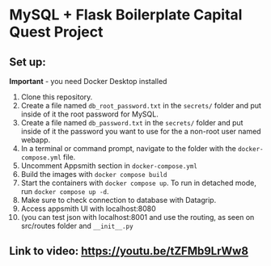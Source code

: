 # MySQL + Flask Boilerplate Capital Quest Project
## Set up:
**Important** - you need Docker Desktop installed

1. Clone this repository.  
1. Create a file named `db_root_password.txt` in the `secrets/` folder and put inside of it the root password for MySQL. 
1. Create a file named `db_password.txt` in the `secrets/` folder and put inside of it the password you want to use for the a non-root user named webapp. 
1. In a terminal or command prompt, navigate to the folder with the `docker-compose.yml` file.
1. Uncomment Appsmith section in `docker-compose.yml`
1. Build the images with `docker compose build`
1. Start the containers with `docker compose up`.  To run in detached mode, run `docker compose up -d`. 
1. Make sure to check connection to database with Datagrip.
1. Access appsmith UI with localhost:8080
1. (you can test json with localhost:8001 and use the routing, as seen on src/routes folder and `__init__.py`

## Link to video: https://youtu.be/tZFMb9LrWw8




